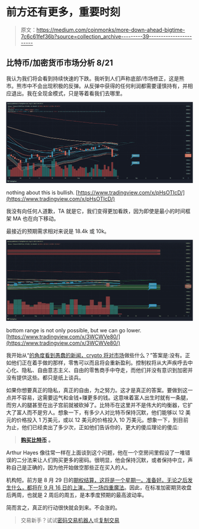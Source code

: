 # 前方还有更多，重要时刻

> 原文：<https://medium.com/coinmonks/more-down-ahead-bigtime-7c6c61fef36b?source=collection_archive---------39----------------------->

## 比特币/加密货币市场分析 8/21

我认为我们将会看到持续快速的下跌。我听到人们声称底部/市场修正，这是熊市。熊市中不会出现积极的反弹。从反弹中获得的任何利润都需要谨慎持有，并相应退出。我在全现金模式，只是等着看我们去哪里。

![](img/9c040dfd8f6c1bdb9e43ccafbafa7246.png)

nothing about this is bullish. [https://www.tradingview.com/x/pHsOTIcD/](https://www.tradingview.com/x/pHsOTIcD/)

我没有向任何人道歉，TA 就是它，我们变得更加看跌，因为即使是最小的时间框架 MA 也在向下移动。

最接近的预期需求相对来说是 18.4k 或 10k。

![](img/ac1b2c922423878955f848e9b538b92d.png)

bottom range is not only possible, but we can go lower. [https://www.tradingview.com/x/3WCWVe80/](https://www.tradingview.com/x/3WCWVe80/)

我开始从“[的角度看到愚蠢的新闻，crypto 将对市场](https://www.zerohedge.com/crypto/what-would-crypto-crash-mean-markets-and-economy)做些什么？”答案是:没有。正如他们正在着手做的那样，零售可以而且将会重新盈利。控制权将从大声疾呼去中心化、隐私、自由意志主义、自由的零售商手中夺走，而他们并没有意识到加密并没有提供这些。都只是纸上谈兵。

如果你想要真正的隐私，真正的自由，为之努力。这才是真正的答案。要做到这一点并不容易，这需要运气和金钱+赚更多的钱。这意味着富人出生时就有一条腿，而穷人的腿甚至在出子宫前就被砍掉了。比特币在这里并不是伟大的均衡器，它扩大了富人而不是穷人。想象一下，有多少人对比特币保持沉默，他们能够以 12 美元的价格投入 1 万美元，或以 12 美元的价格投入 10 万美元。想象一下，到目前为止，他们已经卖出了多少次，正如他们告诉你的，更大的傻瓜理论的傻瓜:

> [**购买比特币**](https://entrepreneurshandbook.co/eth-flexive-7e1921123f64?source=user_profile---------0----------------------------&gi=41b24ff0f440) **。**

Arthur Hayes 像往常一样在上面谈到这个问题，他在一个空房间里假设了一堆错误的二分法来让人们购买更多的密码。很明显，他会保持沉默，或者保持中立，声称自己是正确的，因为他开始做空那些正在买入的人。

机构短。前方是 8 月 29 日的[期权结算，这将是一个星期一。准备好。无论之后发生什么，都将在 9 月 16 日的](https://www.cmegroup.com/markets/cryptocurrencies/bitcoin/bitcoin.calendar.html)[上演，下一场四重魔法](https://www.tradestation.com/insights/2022/02/03/quadruple-witching-dates-2022-trading/)。因此，在标准加密期货收盘后两周，也就是 2 周后的周五，是本季度预期的最高波动率。

简而言之，真正的行动很快就会到来。不会涨的。

> 交易新手？试试[密码交易机器人](/coinmonks/crypto-trading-bot-c2ffce8acb2a)或[复制交易](/coinmonks/top-10-crypto-copy-trading-platforms-for-beginners-d0c37c7d698c)